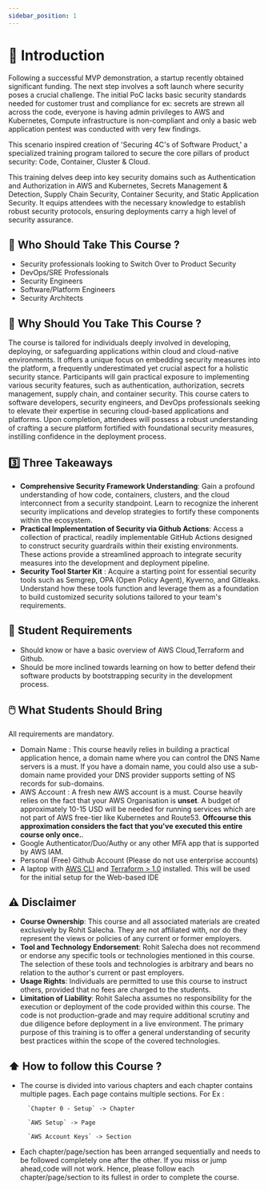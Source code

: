 ```yaml
---
sidebar_position: 1
---
```


# 👋 Introduction

Following a successful MVP demonstration, a startup recently obtained significant funding. The next step involves a soft launch where security poses a crucial challenge. The initial PoC lacks basic security standards needed for customer trust and compliance for ex: secrets are strewn all across the code, everyone is having admin privileges to AWS and Kubernetes, Compute infrastructure is non-compliant and only a basic web application pentest was conducted with very few findings.

This scenario inspired creation of 'Securing 4C's of Software Product,' a specialized training program tailored to secure the core pillars of product security: Code, Container, Cluster & Cloud.

This training delves deep into key security domains such as Authentication and Authorization in AWS and Kubernetes, Secrets Management & Detection, Supply Chain Security, Container Security, and Static Application Security. It equips attendees with the necessary knowledge to establish robust security protocols, ensuring deployments carry a high level of security assurance.

## 🤺 Who Should Take This Course ?

- Security professionals looking to Switch Over to Product Security
- DevOps/SRE Professionals
- Security Engineers
- Software/Platform Engineers
- Security Architects

## 🎩 Why Should You Take This Course ?

The course is tailored for individuals deeply involved in developing, deploying, or safeguarding applications within cloud and cloud-native environments. It offers a unique focus on embedding security measures into the platform, a frequently underestimated yet crucial aspect for a holistic security stance. Participants will gain practical exposure to implementing various security features, such as authentication, authorization, secrets management, supply chain, and container security. This course caters to software developers, security engineers, and DevOps professionals seeking to elevate their expertise in securing cloud-based applications and platforms. Upon completion, attendees will possess a robust understanding of crafting a secure platform fortified with foundational security measures, instilling confidence in the deployment process.

## 3️⃣ Three Takeaways

- **Comprehensive Security Framework Understanding**: Gain a profound understanding of how code, containers, clusters, and the cloud interconnect from a security standpoint. Learn to recognize the inherent security implications and develop strategies to fortify these components within the ecosystem.
- **Practical Implementation of Security via Github Actions**: Access a collection of practical, readily implementable GitHub Actions designed to construct security guardrails within their existing environments. These actions provide a streamlined approach to integrate security measures into the development and deployment pipeline.
- **Security Tool Starter Kit** : Acquire a starting point for essential security tools such as Semgrep, OPA (Open Policy Agent), Kyverno, and Gitleaks. Understand how these tools function and leverage them as a foundation to build customized security solutions tailored to your team's requirements.

## 📖 Student Requirements

- Should know or have a basic overview of AWS Cloud,Terraform and Github.
- Should be more inclined towards learning on how to better defend their software products by bootstrapping security in the development process.

## 🖱️ What Students Should Bring

All requirements are mandatory.

- Domain Name : This course heavily relies in building a practical application hence, a domain name where you can control the DNS Name servers is a must. If you have a domain name, you could also use a sub-domain name provided your DNS provider supports setting of NS records for sub-domains.
- AWS Account : A fresh new AWS account is a must. Course heavily relies on the fact that your AWS Organisation is **unset**. A budget of approximately 10-15 USD will be needed for running services which are not part of AWS free-tier like Kubernetes and Route53. **Offcourse this approximation considers the fact that you've executed this entire course only once.**.
- Google Authenticator/Duo/Authy or any other MFA app that is supported by AWS IAM.
- Personal (Free) Github Account (Please do not use enterprise accounts)
- A laptop with [AWS CLI](https://developer.hashicorp.com/terraform/tutorials/aws-get-started/install-cli) and [Terraform > 1.0](https://developer.hashicorp.com/terraform/tutorials/aws-get-started/install-cli) installed. This will be used for the initial setup for the Web-based IDE

## ⚠️ Disclaimer

- **Course Ownership**: This course and all associated materials are created exclusively by Rohit Salecha. They are not affiliated with, nor do they represent the views or policies of any current or former employers.
- **Tool and Technology Endorsement**: Rohit Salecha does not recommend or endorse any specific tools or technologies mentioned in this course. The selection of these tools and technologies is arbitrary and bears no relation to the author's current or past employers.
- **Usage Rights**: Individuals are permitted to use this course to instruct others, provided that no fees are charged to the students.
- **Limitation of Liability**: Rohit Salecha assumes no responsibility for the execution or deployment of the code provided within this course. The code is not production-grade and may require additional scrutiny and due diligence before deployment in a live environment. The primary purpose of this training is to offer a general understanding of security best practices within the scope of the covered technologies.

## ⬆️ How to follow this Course ?

- The course is divided into various chapters and each chapter contains multiple pages. Each page contains multiple sections.
For Ex :

        `Chapter 0 - Setup` -> Chapter

        `AWS Setup` -> Page

        `AWS Account Keys` -> Section

- Each chapter/page/section has been arranged sequentially and needs to be followed completely one after the other. If you miss or jump ahead,code will not work. Hence, please follow each chapter/page/section to its fullest in order to complete the course.
